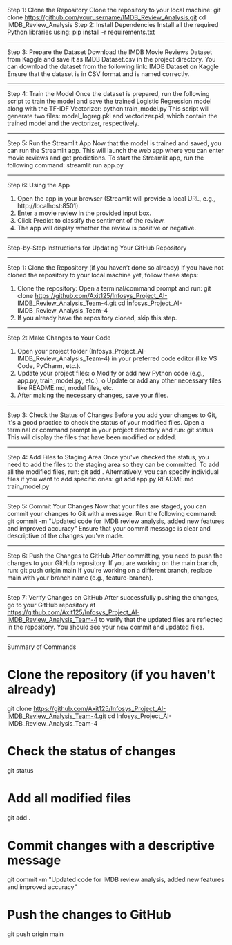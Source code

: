 Step 1: Clone the Repository
Clone the repository to your local machine:
git clone https://github.com/yourusername/IMDB_Review_Analysis.git
cd IMDB_Review_Analysis
Step 2: Install Dependencies
Install all the required Python libraries using:
pip install -r requirements.txt
________________________________________
Step 3: Prepare the Dataset
Download the IMDB Movie Reviews Dataset from Kaggle and save it as IMDB Dataset.csv in the project directory. You can download the dataset from the following link:
IMDB Dataset on Kaggle
Ensure that the dataset is in CSV format and is named correctly.
________________________________________
Step 4: Train the Model
Once the dataset is prepared, run the following script to train the model and save the trained Logistic Regression model along with the TF-IDF Vectorizer:
python train_model.py
This script will generate two files: model_logreg.pkl and vectorizer.pkl, which contain the trained model and the vectorizer, respectively.
________________________________________
Step 5: Run the Streamlit App
Now that the model is trained and saved, you can run the Streamlit app. This will launch the web app where you can enter movie reviews and get predictions.
To start the Streamlit app, run the following command:
streamlit run app.py
________________________________________
Step 6: Using the App
1.	Open the app in your browser (Streamlit will provide a local URL, e.g., http://localhost:8501).
2.	Enter a movie review in the provided input box.
3.	Click Predict to classify the sentiment of the review.
4.	The app will display whether the review is positive or negative.

________________________________________________________________________________

Step-by-Step Instructions for Updating Your GitHub Repository
________________________________________
Step 1: Clone the Repository (if you haven’t done so already)
If you have not cloned the repository to your local machine yet, follow these steps:
1.	Clone the repository: Open a terminal/command prompt and run:
git clone https://github.com/Axit125/Infosys_Project_AI-IMDB_Review_Analysis_Team-4.git
cd Infosys_Project_AI-IMDB_Review_Analysis_Team-4
2.	If you already have the repository cloned, skip this step.
________________________________________
Step 2: Make Changes to Your Code
1.	Open your project folder (Infosys_Project_AI-IMDB_Review_Analysis_Team-4) in your preferred code editor (like VS Code, PyCharm, etc.).
2.	Update your project files:
o	Modify or add new Python code (e.g., app.py, train_model.py, etc.).
o	Update or add any other necessary files like README.md, model files, etc.
3.	After making the necessary changes, save your files.
________________________________________
Step 3: Check the Status of Changes
Before you add your changes to Git, it's a good practice to check the status of your modified files. Open a terminal or command prompt in your project directory and run:
git status
This will display the files that have been modified or added.
________________________________________
Step 4: Add Files to Staging Area
Once you've checked the status, you need to add the files to the staging area so they can be committed. To add all the modified files, run:
git add .
Alternatively, you can specify individual files if you want to add specific ones:
git add app.py README.md train_model.py
________________________________________
Step 5: Commit Your Changes
Now that your files are staged, you can commit your changes to Git with a message. Run the following command:
git commit -m "Updated code for IMDB review analysis, added new features and improved accuracy"
Ensure that your commit message is clear and descriptive of the changes you've made.
________________________________________
Step 6: Push the Changes to GitHub
After committing, you need to push the changes to your GitHub repository. If you are working on the main branch, run:
git push origin main
If you're working on a different branch, replace main with your branch name (e.g., feature-branch).
________________________________________
Step 7: Verify Changes on GitHub
After successfully pushing the changes, go to your GitHub repository at https://github.com/Axit125/Infosys_Project_AI-IMDB_Review_Analysis_Team-4 to verify that the updated files are reflected in the repository. You should see your new commit and updated files.
________________________________________
Summary of Commands
# Clone the repository (if you haven't already)
git clone https://github.com/Axit125/Infosys_Project_AI-IMDB_Review_Analysis_Team-4.git
cd Infosys_Project_AI-IMDB_Review_Analysis_Team-4

# Check the status of changes
git status

# Add all modified files
git add .

# Commit changes with a descriptive message
git commit -m "Updated code for IMDB review analysis, added new features and improved accuracy"

# Push the changes to GitHub
git push origin main

